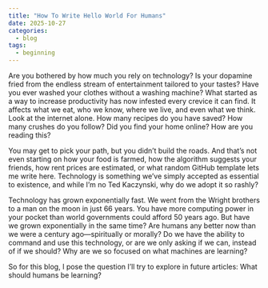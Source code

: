 ```yaml
---
title: "How To Write Hello World For Humans"
date: 2025-10-27
categories:
  - blog
tags:
  - beginning
---
```


Are you bothered by how much you rely on technology? Is your dopamine fried from the endless stream of entertainment tailored to your tastes? Have you ever washed your clothes without a washing machine? What started as a way to increase productivity has now infested every crevice it can find. It affects what we eat, who we know, where we live, and even what we think. Look at the internet alone. How many recipes do you have saved? How many crushes do you follow? Did you find your home online? How are you reading this?

You may get to pick your path, but you didn’t build the roads. And that’s not even starting on how your food is farmed, how the algorithm suggests your friends, how rent prices are estimated, or what random GitHub template lets me write here. Technology is something we’ve simply accepted as essential to existence, and while I’m no Ted Kaczynski, why do we adopt it so rashly? 

Technology has grown exponentially fast. We went from the Wright brothers to a man on the moon in just 66 years. You have more computing power in your pocket than world governments could afford 50 years ago. But have we grown exponentially in the same time? Are humans any better now than we were a century ago—spiritually or morally? Do we have the ability to command and use this technology, or are we only asking if we can, instead of if we should? Why are we so focused on what machines are learning? 

So for this blog, I pose the question I’ll try to explore in future articles: What should humans be learning?
